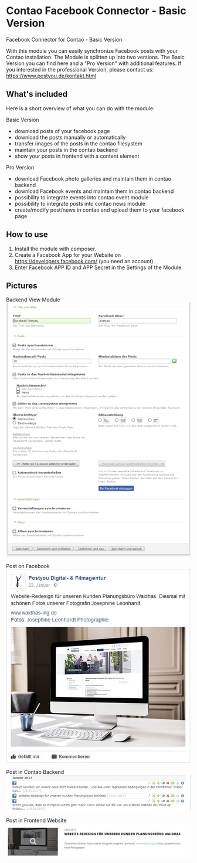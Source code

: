 Contao Facebook Connector - Basic Version
============
Facebook Connector for Contao - Basic Version

With this module you can easily synchronize Facebook posts with your Contao installation.
The Module is splitten up into two versions. The Basic Version you can find here and a "Pro Version" with additional features.
If you interested in the professional Version, please contact us: https://www.postyou.de/kontakt.html

## What's included

Here is a short overview of what you can do with the module:

Basic Version

 * download posts of your facebook page
 * download the posts manually or automatically
 * transfer images of the posts in the contao filesystem
 * maintain your posts in the contao backend
 * show your posts in frontend with a content element

Pro Version

 * download Facebook photo galleries and maintain them in contao backend
 * download Facebook events and maintain them in contao backend
 * possibility to integrate events into contao event module
 * possibility to integrate posts into contao news module
 * create/modify post/news in contao and upload them to your facebook page

 ## How to use

1. Install the module with composer.
1. Create a Facebook App for your Website on https://developers.facebook.com/ (you need an account).
1. Enter Facebook APP ID and APP Secret in the Settings of the Module.



  ## Pictures

Backend View Module
![screenshot](https://github.com/postyou/contao-facebook-connector_basic/blob/master/readme_img/modul_2.PNG)

Post on Facebook
![screenshot](https://github.com/postyou/contao-facebook-connector_basic/blob/master/readme_img/facebook_post.JPG)

Post in Contao Backend
![screenshot](https://github.com/postyou/contao-facebook-connector_basic/blob/master/readme_img/news_modul.JPG)

Post in Frontend Website
![screenshot](https://github.com/postyou/contao-facebook-connector_basic/blob/master/readme_img/post_im_frontend.JPG)
